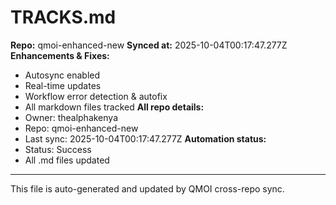 # TRACKS.md

**Repo:** qmoi-enhanced-new
**Synced at:** 2025-10-04T00:17:47.277Z
**Enhancements & Fixes:**
- Autosync enabled
- Real-time updates
- Workflow error detection & autofix
- All markdown files tracked
**All repo details:**
- Owner: thealphakenya
- Repo: qmoi-enhanced-new
- Last sync: 2025-10-04T00:17:47.277Z
**Automation status:**
- Status: Success
- All .md files updated
---
This file is auto-generated and updated by QMOI cross-repo sync.
